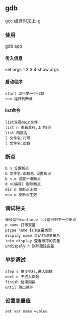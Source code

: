 ## gdb
 gcc 编译时加上-g 
 
 ### 使用
 
 gdb app
 
 #### 传入信息
 set args 1 2 3 4
 show  args
 
 #### 启动程序
 
 	start 运行第一行代码
 	run 运行到断点
 
 #### list命令
 
 	list查看main文件
 	list n 查看某行,上下5行
 	list 函数名
 	l 文件名:行号
 	l 文件名:函数
 	
### 断点

	b n 设置断点
	b 文件名:函数名 设置断点
	b n-m 设置一堆断点
	d n(编号) 删除断点
	dis n 使断点无效
	ena n 使断点生效

### 调试相关

	继续运行continue (c)运行到下一个断点
	p name 打印变量
	ptype name 打印变量类型
	display name 自动打印变量名
	info display 查看跟踪的变量
	undispaly n 删除跟踪变量

### 单步调试

	step s 单步执行,进入函数
	next n 不进入函数
	finish 结束函数
	until 跳出循环

### 设置变量值

	set var name =value
	